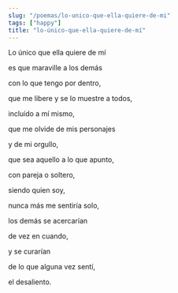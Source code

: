 ```yaml
---
slug: "/poemas/lo-unico-que-ella-quiere-de-mi"
tags: ["happy"]
title: "lo-único-que-ella-quiere-de-mí"
---
```

Lo único que ella quiere de mí

es que maraville a los demás

con lo que tengo por dentro,

que me libere y se lo muestre a todos,

incluído a mí mismo,

que me olvide de mis personajes

y de mi orgullo,

que sea aquello a lo que apunto,

con pareja o soltero,

siendo quien soy,

nunca más me sentiría solo,

los demás se acercarían

de vez en cuando,

y se curarían

de lo que alguna vez sentí,

el desaliento.